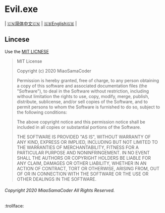 # Evil.exe  
| [:cn:简体中文:cn:](./README.md) | [:uk:English:uk:](./README.md) |  
## Lincese  
Use the [MIT LICNESE](./LICENSE)  
>MIT License
>
>Copyright (c) 2020 MiaoSamaCoder
>
>Permission is hereby granted, free of charge, to any person obtaining a copy
>of this software and associated documentation files (the "Software"), to deal
>in the Software without restriction, including without limitation the rights
>to use, copy, modify, merge, publish, distribute, sublicense, and/or sell
>copies of the Software, and to permit persons to whom the Software is
>furnished to do so, subject to the following conditions:
>
>The above copyright notice and this permission notice shall be included in all
>copies or substantial portions of the Software.
>
>THE SOFTWARE IS PROVIDED "AS IS", WITHOUT WARRANTY OF ANY KIND, EXPRESS OR
>IMPLIED, INCLUDING BUT NOT LIMITED TO THE WARRANTIES OF MERCHANTABILITY,
>FITNESS FOR A PARTICULAR PURPOSE AND NONINFRINGEMENT. IN NO EVENT SHALL THE
>AUTHORS OR COPYRIGHT HOLDERS BE LIABLE FOR ANY CLAIM, DAMAGES OR OTHER
>LIABILITY, WHETHER IN AN ACTION OF CONTRACT, TORT OR OTHERWISE, ARISING FROM,
>OUT OF OR IN CONNECTION WITH THE SOFTWARE OR THE USE OR OTHER DEALINGS IN THE
>SOFTWARE.
###### Copyright 2020 MiaoSamaCoder All Rights Reserved.
:trollface:
